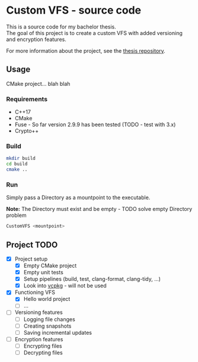 # Custom VFS - source code

This is a source code for my bachelor thesis.  
The goal of this project is to create a custom VFS with added versioning and encryption features.

For more information about the project, see
the [thesis repository](https://gitlab.mff.cuni.cz/teaching/theses/yaghob/vesely-milan/thesis).

## Usage

CMake project... blah blah

### Requirements

* C++17
* CMake
* Fuse - So far version 2.9.9 has been tested (TODO - test with 3.x)
* Crypto++

### Build

```bash
mkdir build
cd build
cmake .. 
````

### Run

Simply pass a Directory as a mountpoint to the executable.

**Note:** The Directory must exist and be empty - TODO solve empty Directory problem

```bash
CustomVFS <mountpoint>
```

## Project TODO

- [X] Project setup
    - [X] Empty CMake project
    - [X] Empty unit tests
    - [X] Setup pipelines (build, test, clang-format, clang-tidy, ...)
    - [X] Look into [vcpkg](https://github.com/microsoft/vcpkg) - will not be used
- [X] Functioning VFS
    - [X] Hello world project
    - [ ] ...
- [ ] Versioning features
    - [ ] Logging file changes
    - [ ] Creating snapshots
    - [ ] Saving incremental updates
- [ ] Encryption features
    - [ ] Encrypting files
    - [ ] Decrypting files